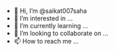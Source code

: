 - 👋 Hi, I’m @saikat007saha
- 👀 I’m interested in ...
- 🌱 I’m currently learning ...
- 💞️ I’m looking to collaborate on ...
- 📫 How to reach me ...

<!---
saikat007saha/saikat007saha is a ✨ special ✨ repository because its `README.md` (this file) appears on your GitHub profile.
You can click the Preview link to take a look at your changes.
--->
